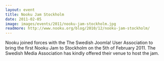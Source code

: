 ```yaml
---
layout: event
title: Nooku Jam Stockholm
date: 2011-02-05
image: images/events/2011/nooku-jam-stockholm.jpg
readmore: http://www.nooku.org/blog/2010/12/nooku-jam-stockholm/
---
```


Nooku joined forces with the The Swedish Joomla! User Association to bring the first Nooku Jam to Stockholm on the 5th of February 2011. The Swedish Media Association has kindly offered their venue to host the jam.